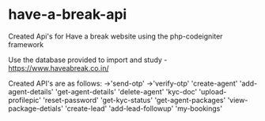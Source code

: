 # have-a-break-api
Created Api's for Have a break website using the php-codeigniter framework

Use the database provided to import and study - https://www.haveabreak.co.in/

Created API's are as follows:
->'send-otp'
->'verify-otp'
'create-agent'
'add-agent-details'
'get-agent-details'
'delete-agent'
'kyc-doc'
'upload-profilepic'
'reset-password'
'get-kyc-status'
'get-agent-packages'
'view-package-detials'
'create-lead'
'add-lead-followup'
'my-bookings'
